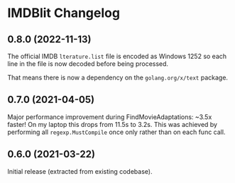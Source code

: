 # IMDBlit Changelog


## 0.8.0 (2022-11-13)

The official IMDB `lterature.list` file is encoded as Windows 1252 so each
line in the file is now decoded before being processed.

That means there is now a dependency on the `golang.org/x/text` package.


## 0.7.0 (2021-04-05)

Major performance improvement during FindMovieAdaptations: ~3.5x faster!
On my laptop this drops from 11.5s to 3.2s. This was achieved by performing
all `regexp.MustCompile` once only rather than on each func call.


## 0.6.0 (2021-03-22)

Initial release (extracted from existing codebase).
